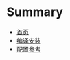# Summary

* [首页](README.md)
* [编译安装](buildingandinstallation.md)
* [配置参考](configurationreference.md)



